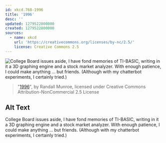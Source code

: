 ```yaml
---
id: xkcd.768-1996
title: '1996'
desc: ''
updated: 1279522800000
created: 1279522800000
sources:
  - name: xkcd
    url: 'https://creativecommons.org/licenses/by-nc/2.5/'
    license: Creative Commons 2.5
---
```

![College Board issues aside, I have fond memories of TI-BASIC, writing in it a 3D graphing engine and a stock market analyzer. With enough patience, I could make anything ... but friends. (Although with my chatterbot experiments, I certainly tried.)](https://imgs.xkcd.com/comics/1996.png)
> "[1996](https://xkcd.com/768/)", by Randall Munroe, licensed under Creative Commons Attribution-NonCommercial 2.5 License

## Alt Text
College Board issues aside, I have fond memories of TI-BASIC, writing in it a 3D graphing engine and a stock market analyzer. With enough patience, I could make anything ... but friends. (Although with my chatterbot experiments, I certainly tried.)
